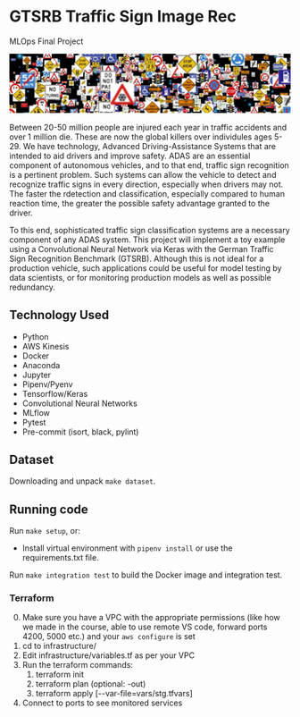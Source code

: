 # GTSRB Traffic Sign Image Rec

MLOps Final Project

![Traffic Signs](./data/dataset-cover.jpg)

Between 20-50 million people are injured each year in traffic accidents and over 1 million die. These are now the global killers over individules ages 5-29. We have technology, Advanced Driving-Assistance Systems that are intended to aid drivers and improve safety. ADAS are an essential component of autonomous vehicles, and to that end, traffic sign recognition is a pertinent problem. Such systems can allow the vehicle to detect and recognize traffic signs in every direction, especially when drivers may not. The faster the rdetection and classification, especially compared to human reaction time, the greater the possible safety advantage granted to the driver.

To this end, sophisticated traffic sign classification systems are a necessary component of any ADAS system. This project will implement a toy example using a Convolutional Neural Network via Keras with the German Traffic Sign Recognition Benchmark (GTSRB). Although this is not ideal for a production vehicle, such applications could be useful for model testing by data scientists, or for monitoring production models as well as possible redundancy.

## Technology Used

- Python
- AWS Kinesis
- Docker
- Anaconda
- Jupyter
- Pipenv/Pyenv
- Tensorflow/Keras
- Convolutional Neural Networks
- MLflow
- Pytest
- Pre-commit (isort, black, pylint)

## Dataset

Downloading and unpack `make dataset`.

## Running code

Run `make setup`, or:
- Install virtual environment with `pipenv install` or use the requirements.txt file.

Run `make integration test` to build the Docker image and integration test.

### Terraform

0. Make sure you have a VPC with the appropriate permissions (like how we made in the course, able to use remote VS code, forward ports 4200, 5000 etc.) and your `aws configure` is set
1. cd to infrastructure/
3. Edit infrastructure/variables.tf as per your VPC
3. Run the terraform commands:
    1. terraform init
    2. terraform plan (optional: -out)
    3. terraform apply [--var-file=vars/stg.tfvars]
4. Connect to ports to see monitored services
